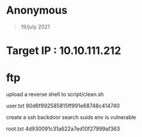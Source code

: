 # Anonymous

> 19/july 2021

# Target IP : 10.10.111.212

# ftp 
upload a reverse shell to script/clean.sh

user.txt
90d6f992585815ff991e68748c414740

create a ssh backdoor
search suids 
env is vulnerable

root.txt
4d930091c31a622a7ed10f27999af363


